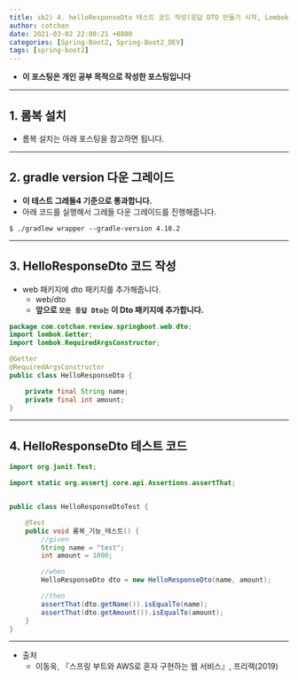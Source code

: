 ```yaml
---
title: sb2) 4. helloResponseDto 테스트 코드 작성(응답 DTO 만들기 시작, Lombok 검증)  
author: cotchan 
date: 2021-03-02 22:00:21 +0800 
categories: [Spring-Boot2, Spring-Boot2_DEV]
tags: [spring-boot2] 
---
```


+ **이 포스팅은 개인 공부 목적으로 작성한 포스팅입니다**

---

## 1. 롬복 설치

+ 롬복 설치는 아래 포스팅을 참고하면 됩니다.

---

## 2. gradle version 다운 그레이드 

+ **이 테스트 그레들4 기준으로 통과합니다.**
+ 아래 코드를 실행해서 그레들 다운 그레이드를 진행해줍니다. 

```terminal
$ ./gradlew wrapper --gradle-version 4.10.2
```

---

## 3. HelloResponseDto 코드 작성

+ web 패키지에 dto 패키지를 추가해줍니다.
  + web/dto
  + **앞으로 `모든 응답 Dto는` 이 Dto 패키지에 추가합니다.**

```java
package com.cotchan.review.springboot.web.dto;
import lombok.Getter;
import lombok.RequiredArgsConstructor;

@Getter
@RequiredArgsConstructor
public class HelloResponseDto {

    private final String name;
    private final int amount;
}
``` 

---

## 4. HelloResponseDto 테스트 코드

```java
import org.junit.Test;

import static org.assertj.core.api.Assertions.assertThat;


public class HelloResponseDtoTest {

    @Test
    public void 롬복_기능_테스트() {
        //given
        String name = "test";
        int amount = 1000;

        //when
        HelloResponseDto dto = new HelloResponseDto(name, amount);

        //then
        assertThat(dto.getName()).isEqualTo(name);
        assertThat(dto.getAmount()).isEqualTo(amount);
    }
}
```

---

+ 출처
  + 이동욱, 『스프링 부트와 AWS로 혼자 구현하는 웹 서비스』, 프리렉(2019) 

